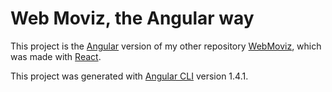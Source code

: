 # Web Moviz, the Angular way

This project is the [Angular](https://angular.io) version of my other repository [WebMoviz](https://github.com/cicithesquirrel/web-moviz), which was made with [React](https://facebook.github.io/react/).

This project was generated with [Angular CLI](https://github.com/angular/angular-cli) version 1.4.1.